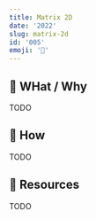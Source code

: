 ```yaml
---
title: Matrix 2D
date: '2022'
slug: matrix-2d
id: '005'
emoji: '📐'
---
```


## 🚧 WHat / Why

TODO

## 🚧 How

TODO

## 🚧 Resources

TODO
